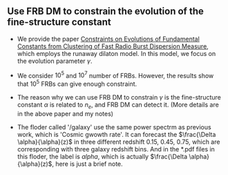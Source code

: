 ## Use FRB DM to constrain the evolution of the fine-structure constant

* We provide the paper [Constraints on Evolutions of Fundamental Constants from Clustering of Fast Radio Burst Dispersion Measure](https://iopscience.iop.org/article/10.3847/1538-4357/adba4a), which employs the runaway dilaton model. In this model, we focus on the evolution parameter $\gamma$.

* We consider $10^5$ and $10^7$ number of FRBs. However, the results show that $10^5$ FRBs can give enough constraint.

* The reason why we can use FRB DM to constrain $\gamma$ is the fine-structure constant $\alpha$ is related to $n_e$, and FRB DM can detect it. (More details are in the above paper and my notes)

* The floder called '/galaxy' use the same power spectrm as previous work, which is 'Cosmic gwowth rate'. It can forecast the $\frac{\Delta \alpha}{\alpha}(z)$ in three different redshift 0.15, 0.45, 0.75, which are corresponding with three galaxy redshift bins. And in the *.pdf files in this floder, the label is $alpha$, which is actually $\frac{\Delta \alpha}{\alpha}(z)$, here is just a brief note.

